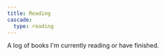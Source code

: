 ```yaml
---
title: Reading
cascade:
  type: reading
---
```

A log of books I'm currently reading or have finished.

